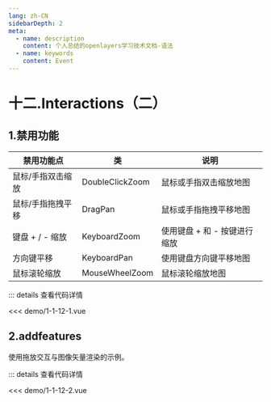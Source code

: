 ```yaml
---
lang: zh-CN
sidebarDepth: 2
meta:
  - name: description
    content: 个人总结的openlayers学习技术文档-语法
  - name: keywords
    content: Event
---
```


# 十二.Interactions（二）

## 1.禁用功能

| 禁用功能点        | 类              | 说明                         |
| ----------------- | --------------- | ---------------------------- |
| 鼠标/手指双击缩放 | DoubleClickZoom | 鼠标或手指双击缩放地图       |
| 鼠标/手指拖拽平移 | DragPan         | 鼠标或手指拖拽平移地图       |
| 键盘 + / - 缩放   | KeyboardZoom    | 使用键盘 + 和 - 按键进行缩放 |
| 方向键平移        | KeyboardPan     | 使用键盘方向键平移地图       |
| 鼠标滚轮缩放      | MouseWheelZoom  | 鼠标滚轮缩放地图             |

  <Container url="https://zhoubichuan.com/resume/?type=openlayers&name=1-1-12-1.vue" />

::: details 查看代码详情

<<< demo/1-1-12-1.vue

## 2.addfeatures

使用拖放交互与图像矢量渲染的示例。

  <Container url="https://zhoubichuan.com/resume/?type=openlayers&name=1-1-12-2.vue" />

::: details 查看代码详情

<<< demo/1-1-12-2.vue
